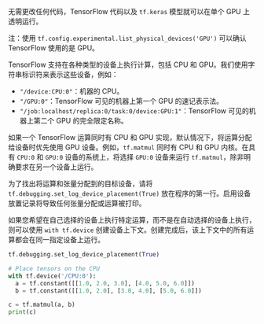 无需更改任何代码，TensorFlow 代码以及 `tf.keras` 模型就可以在单个 GPU 上透明运行。

注：使用 `tf.config.experimental.list_physical_devices('GPU')` 可以确认 TensorFlow 使用的是 GPU。

TensorFlow 支持在各种类型的设备上执行计算，包括 CPU 和 GPU。我们使用字符串标识符来表示这些设备，例如：

- `"/device:CPU:0"`：机器的 CPU。
- `"/GPU:0"`：TensorFlow 可见的机器上第一个 GPU 的速记表示法。
- `"/job:localhost/replica:0/task:0/device:GPU:1"`：TensorFlow 可见的机器上第二个 GPU 的完全限定名称。

如果一个 TensorFlow 运算同时有 CPU 和 GPU 实现，默认情况下，将运算分配给设备时优先使用 GPU 设备。例如，`tf.matmul` 同时有 CPU 和 GPU 内核。在具有 `CPU:0` 和 `GPU:0` 设备的系统上，将选择 `GPU:0` 设备来运行 `tf.matmul`，除非明确要求在另一个设备上运行。

为了找出将运算和张量分配到的目标设备，请将 `tf.debugging.set_log_device_placement(True)` 放在程序的第一行。启用设备放置记录将导致任何张量分配或运算被打印。

如果您希望在自己选择的设备上执行特定运算，而不是在自动选择的设备上执行，则可以使用 `with tf.device` 创建设备上下文。创建完成后，该上下文中的所有运算都会在同一指定设备上运行。

```python
tf.debugging.set_log_device_placement(True)

# Place tensors on the CPU
with tf.device('/CPU:0'):
  a = tf.constant([[1.0, 2.0, 3.0], [4.0, 5.0, 6.0]])
  b = tf.constant([[1.0, 2.0], [3.0, 4.0], [5.0, 6.0]])

c = tf.matmul(a, b)
print(c)
```

